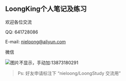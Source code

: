 ## LoongKing个人笔记及练习

欢迎各位交流

QQ: 641728086

E-mail: nieloong@aliyun.com

微信

![图片不显示，手动加:13873180291](http://image.nie-long.com/WX20201026-111402-20201026.png)

> Ps: 好友申请标注下 “nieloong/LoongStudy 交流用”
